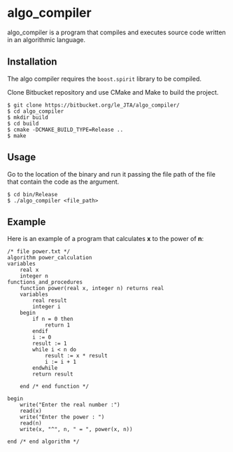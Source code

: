 # algo_compiler

algo_compiler is a program that compiles and executes source code written in an algorithmic language.

## Installation

The algo compiler requires the `boost.spirit` library to be compiled.

Clone Bitbucket repository and use CMake and Make to build the project.

```
$ git clone https://bitbucket.org/le_JTA/algo_compiler/
$ cd algo_compiler
$ mkdir build
$ cd build
$ cmake -DCMAKE_BUILD_TYPE=Release ..
$ make
```

## Usage

Go to the location of the binary and run it passing the file path of the file that contain the code as the argument.

```
$ cd bin/Release
$ ./algo_compiler <file_path>
```

## Example

Here is an example of a program that calculates **x** to the power of **n**:

```
/* file power.txt */
algorithm power_calculation
variables
	real x
	integer n
functions_and_procedures
	function power(real x, integer n) returns real
	variables
		real result
		integer i
	begin
		if n = 0 then
			return 1
		endif
		i := 0
		result := 1
		while i < n do
			result := x * result
			i := i + 1
		endwhile
		return result

	end	/* end function */

begin
	write("Enter the real number :")
	read(x)
	write("Enter the power : ")
	read(n)
	write(x, "^", n, " = ", power(x, n))

end	/* end algorithm */
```
